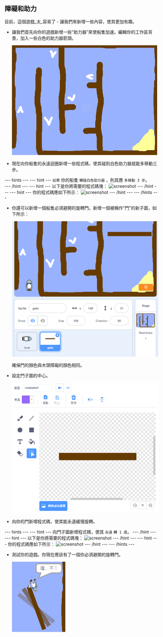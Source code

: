 ## 障礙和助力

目前，這個遊戲_太_容易了 - 讓我們來新增一些內容，使其更加有趣。

+ 讓我們首先向你的遊戲新增一些“助力器”來使船隻加速。編輯你的工作區背景，加入一些白色的助力器箭頭。

	![screenshot](images/boat-boost.png)

+ 現在向你船隻的永遠迴圈新增一些程式碼，使其碰到白色助力器就能多移動三步。

--- hints ---
--- hint ---
`如果` 你的船隻 `觸碰白色助力器` ，則其應 `多移動 3 步`。  
--- /hint ---
--- hint ---
以下是你將需要的程式碼塊：
![screenshot](images/boat-boost-blocks.png)
--- /hint ---
--- hint ---
你的程式碼應如下所示：
![screenshot](images/boat-boost-code.png)
--- /hint ---
--- /hints ---

+ 你還可以新增一個船隻必須避開的旋轉門。新增一個被稱作“門”的新子圖，如下所示：

	![screenshot](images/boat-gate.png)

	確保門的顏色與木頭障礙的顏色相同。

+ 設定門子圖的中心。

	![screenshot](images/boat-center.png)

+ 向你的門新增程式碼，使其能永遠緩慢旋轉。

--- hints ---
--- hint ---
向門子圖新增程式碼，使其 `永遠` `轉 1 度`。
--- /hint ---
--- hint ---
以下是你將需要的程式碼塊：
![screenshot](images/boat-spin-blocks.png)
--- /hint ---
--- hint ---
你的程式碼應如下所示：
![screenshot](images/boat-spin-code.png)
--- /hint ---
--- /hints ---


+ 測試你的遊戲。你現在應該有了一個你必須避開的旋轉門。

	![screenshot](images/boat-gate-test.png)
